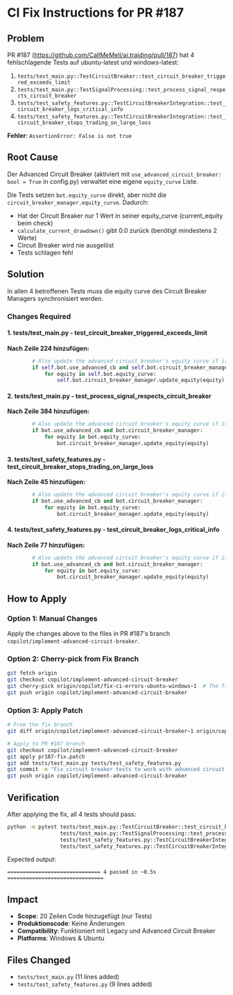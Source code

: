 # CI Fix Instructions for PR #187

## Problem
PR #187 (https://github.com/CallMeMell/ai.traiding/pull/187) hat 4 fehlschlagende Tests auf ubuntu-latest und windows-latest:

1. `tests/test_main.py::TestCircuitBreaker::test_circuit_breaker_triggered_exceeds_limit`
2. `tests/test_main.py::TestSignalProcessing::test_process_signal_respects_circuit_breaker`
3. `tests/test_safety_features.py::TestCircuitBreakerIntegration::test_circuit_breaker_logs_critical_info`
4. `tests/test_safety_features.py::TestCircuitBreakerIntegration::test_circuit_breaker_stops_trading_on_large_loss`

**Fehler**: `AssertionError: False is not true`

## Root Cause
Der Advanced Circuit Breaker (aktiviert mit `use_advanced_circuit_breaker: bool = True` in config.py) verwaltet eine eigene `equity_curve` Liste. 

Die Tests setzen `bot.equity_curve` direkt, aber nicht die `circuit_breaker_manager.equity_curve`. Dadurch:
- Hat der Circuit Breaker nur 1 Wert in seiner equity_curve (current_equity beim check)
- `calculate_current_drawdown()` gibt 0.0 zurück (benötigt mindestens 2 Werte)
- Circuit Breaker wird nie ausgelöst
- Tests schlagen fehl

## Solution
In allen 4 betroffenen Tests muss die equity curve des Circuit Breaker Managers synchronisiert werden.

### Changes Required

#### 1. tests/test_main.py - test_circuit_breaker_triggered_exceeds_limit

**Nach Zeile 224 hinzufügen:**
```python
        # Also update the advanced circuit breaker's equity curve if it exists
        if self.bot.use_advanced_cb and self.bot.circuit_breaker_manager:
            for equity in self.bot.equity_curve:
                self.bot.circuit_breaker_manager.update_equity(equity)
```

#### 2. tests/test_main.py - test_process_signal_respects_circuit_breaker

**Nach Zeile 384 hinzufügen:**
```python
        # Also update the advanced circuit breaker's equity curve if it exists
        if bot.use_advanced_cb and bot.circuit_breaker_manager:
            for equity in bot.equity_curve:
                bot.circuit_breaker_manager.update_equity(equity)
```

#### 3. tests/test_safety_features.py - test_circuit_breaker_stops_trading_on_large_loss

**Nach Zeile 45 hinzufügen:**
```python
        # Also update the advanced circuit breaker's equity curve if it exists
        if bot.use_advanced_cb and bot.circuit_breaker_manager:
            for equity in bot.equity_curve:
                bot.circuit_breaker_manager.update_equity(equity)
```

#### 4. tests/test_safety_features.py - test_circuit_breaker_logs_critical_info

**Nach Zeile 77 hinzufügen:**
```python
        # Also update the advanced circuit breaker's equity curve if it exists
        if bot.use_advanced_cb and bot.circuit_breaker_manager:
            for equity in bot.equity_curve:
                bot.circuit_breaker_manager.update_equity(equity)
```

## How to Apply

### Option 1: Manual Changes
Apply the changes above to the files in PR #187's branch `copilot/implement-advanced-circuit-breaker`.

### Option 2: Cherry-pick from Fix Branch
```bash
git fetch origin
git checkout copilot/implement-advanced-circuit-breaker
git cherry-pick origin/copilot/fix-ci-errors-ubuntu-windows~1  # The fix commit
git push origin copilot/implement-advanced-circuit-breaker
```

### Option 3: Apply Patch
```bash
# From the fix branch
git diff origin/copilot/implement-advanced-circuit-breaker~1 origin/copilot/fix-ci-errors-ubuntu-windows > pr187-fix.patch

# Apply to PR #187 branch
git checkout copilot/implement-advanced-circuit-breaker
git apply pr187-fix.patch
git add tests/test_main.py tests/test_safety_features.py
git commit -m "Fix circuit breaker tests to work with advanced circuit breaker"
git push origin copilot/implement-advanced-circuit-breaker
```

## Verification
After applying the fix, all 4 tests should pass:

```bash
python -m pytest tests/test_main.py::TestCircuitBreaker::test_circuit_breaker_triggered_exceeds_limit \
                 tests/test_main.py::TestSignalProcessing::test_process_signal_respects_circuit_breaker \
                 tests/test_safety_features.py::TestCircuitBreakerIntegration::test_circuit_breaker_logs_critical_info \
                 tests/test_safety_features.py::TestCircuitBreakerIntegration::test_circuit_breaker_stops_trading_on_large_loss -v
```

Expected output:
```
============================== 4 passed in ~0.5s ===============================
```

## Impact
- **Scope**: 20 Zeilen Code hinzugefügt (nur Tests)
- **Produktionscode**: Keine Änderungen
- **Compatibility**: Funktioniert mit Legacy und Advanced Circuit Breaker
- **Platforms**: Windows & Ubuntu

## Files Changed
- `tests/test_main.py` (11 lines added)
- `tests/test_safety_features.py` (9 lines added)
